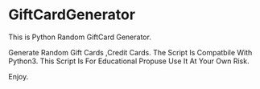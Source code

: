 # GiftCardGenerator
This is Python Random GiftCard Generator.


Generate Random Gift Cards ,Credit Cards.
The Script Is Compatbile With Python3.
This Script Is For Educational Propuse Use It At Your Own Risk.

Enjoy.
